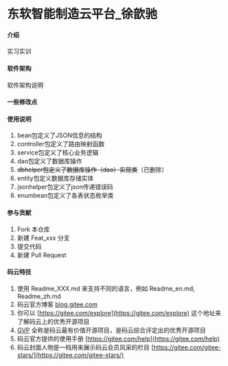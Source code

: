 # 东软智能制造云平台_徐歆驰

#### 介绍
实习实训

#### 软件架构
软件架构说明


#### 一些修改点



#### 使用说明

1.  bean包定义了JSON信息的结构
2.  controller包定义了路由映射函数
3.  service包定义了核心业务逻辑
4.  dao包定义了数据库操作  
5.  ~~dbhelper包定义了数据库操作（dao）实现类~~（已删除）
6.  entity包定义数据库存储实体
7.  jsonhelper包定义了json传递错误码
8.  enumbean包定义了各表状态枚举类

#### 参与贡献

1.  Fork 本仓库
2.  新建 Feat_xxx 分支
3.  提交代码
4.  新建 Pull Request


#### 码云特技

1.  使用 Readme\_XXX.md 来支持不同的语言，例如 Readme\_en.md, Readme\_zh.md
2.  码云官方博客 [blog.gitee.com](https://blog.gitee.com)
3.  你可以 [https://gitee.com/explore](https://gitee.com/explore) 这个地址来了解码云上的优秀开源项目
4.  [GVP](https://gitee.com/gvp) 全称是码云最有价值开源项目，是码云综合评定出的优秀开源项目
5.  码云官方提供的使用手册 [https://gitee.com/help](https://gitee.com/help)
6.  码云封面人物是一档用来展示码云会员风采的栏目 [https://gitee.com/gitee-stars/](https://gitee.com/gitee-stars/)
